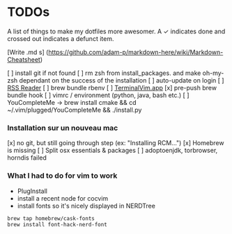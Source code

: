 # TODOs
A list of things to make my dotfiles more awesomer. A ✓  indicates done and crossed out indicates a defunct item.

[Write .md s] (https://github.com/adam-p/markdown-here/wiki/Markdown-Cheatsheet)

[ ] install git if not found
[ ] rm zsh from install_packages. and make oh-my-zsh dependant on the success of the installation
[ ] auto-update on login
[ ] [RSS Reader](https://github.com/swanson/stringer)
[ ] brew bundle rbenv
[ ] [TerminalVim.app](http://thepugautomatic.com/2015/02/open-in-iterm-vim-from-finder/)
[x] pre-push brew bundle hook
[ ] vimrc / environment (python, java, bash etc.)
[ ] YouCompleteMe -> brew install cmake && cd ~/.vim/plugged/YouCompleteMe && ./install.py


### Installation sur un nouveau mac
[x] no git, but still going through step (ex: "Installing RCM...")
[x] Homebrew is missing
[ ] Split osx essentials & packages
[ ] adoptoenjdk, torbrowser, horndis failed

### What I had to do for vim to work
- PlugInstall
- install a recent node for cocvim
- install fonts so it's nicely displayed in NERDTree
```
brew tap homebrew/cask-fonts
brew install font-hack-nerd-font
```
